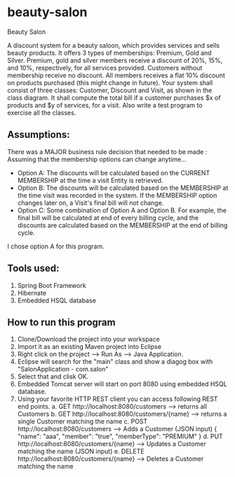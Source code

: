 # beauty-salon
Beauty Salon


A discount system for a beauty saloon, which provides services and sells beauty products. It offers 3 types of memberships: Premium, Gold and Silver. Premium, gold and silver members receive a discount of 20%, 15%, and 10%, respectively, for all services provided. Customers without membership receive no discount. All members receives a flat 10% discount on products purchased (this might change in future). Your system shall consist of three classes: Customer, Discount and Visit, as shown in the class diagram. It shall compute the total bill if a customer purchases $x of products and $y of services, for a visit. Also write a test program to exercise all the classes.

## Assumptions: 
There was a MAJOR business rule decision that needed to be made : Assuming that the membership options can change anytime...
* Option A: The discounts will be calculated based on the CURRENT MEMBERSHIP at the time a visit Entity is retrieved.
* Option B: The discounts will be calculated based on the MEMBERSHIP at the time visit was recorded in the system. If the MEMBERSHIP option changes later on, a Visit's final bill will not change.
* Option C: Some combination of Option A and Option B. For example, the final bill will be calculated at end of every billing cycle, and the discounts are calculated based on the MEMBERSHIP at the end of billing cycle.

I chose option A for this program.

## Tools used:
1. Spring Boot Framework
2. Hibernate
3. Embedded HSQL database

## How to run this program
1. Clone/Download the project into your workspace
2. Import it as an existing Maven project into Eclipse
3. Right click on the project --> Run As --> Java Application.
4. Eclipse will search for the "main" class and show a diagog box with "SalonApplication - com.salon"
5. Select that and clisk OK.
6. Embedded Tomcat server will start on port 8080 using embedded HSQL database.
7. Using your favorite HTTP REST client you can access following REST end points.
  a. GET http://localhost:8080/customers --> returns all Customers
  b. GET http://localhost:8080/customers/{name} --> returns a single Customer matching the name
  c. POST http://localhost:8080/customers --> Adds a Customer (JSON input)
      {
"name": "aaa",
"member": "true",
"memberType": "PREMIUM"
}
  d. PUT http://localhost:8080/customers/{name} --> Updates a Customer matching the name (JSON input)
  e. DELETE http://localhost:8080/customers/{name} --> Deletes a Customer matching the name

